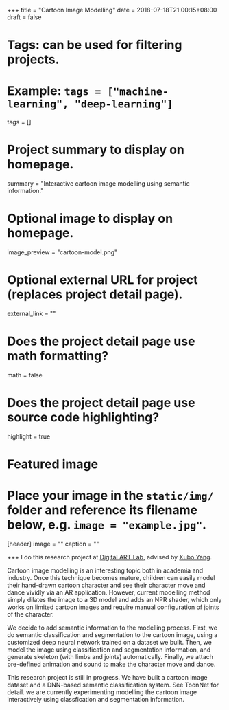 +++
title = "Cartoon Image Modelling"
date = 2018-07-18T21:00:15+08:00
draft = false

# Tags: can be used for filtering projects.
# Example: `tags = ["machine-learning", "deep-learning"]`
tags = []

# Project summary to display on homepage.
summary = "Interactive cartoon image modelling using semantic information."

# Optional image to display on homepage.
image_preview = "cartoon-model.png"

# Optional external URL for project (replaces project detail page).
external_link = ""

# Does the project detail page use math formatting?
math = false

# Does the project detail page use source code highlighting?
highlight = true

# Featured image
# Place your image in the `static/img/` folder and reference its filename below, e.g. `image = "example.jpg"`.
[header]
image = ""
caption = ""

+++
I do this research project at [Digital ART Lab](http://dalab.se.sjtu.edu.cn/www/home/), advised by [Xubo Yang](http://dalab.se.sjtu.edu.cn/www/home/?page_id=17).

Cartoon image modelling is an interesting topic both in academia and industry. Once this technique becomes mature, children can easily model their hand-drawn cartoon character and see their character move and dance vividly via an AR application. However, current modelling method simply dilates the image to a 3D model and adds an NPR shader, which only works on limited cartoon images and require manual configuration of joints of the character.

We decide to add semantic information to the modelling process. First, we do semantic classification and segmentation to the cartoon image, using a customized deep neural network trained on a dataset we built. Then, we model the image using classification and segmentation information, and generate skeleton (with limbs and joints) automatically. Finally, we attach pre-defined animation and sound to make the character move and dance.

This research project is still in progress. We have built a cartoon image dataset and a DNN-based semantic classification system. See ToonNet for detail. we are currently experimenting modelling the cartoon image interactively using classfication and segmentation information.

